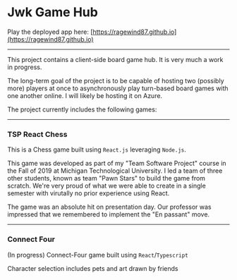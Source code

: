 # Jwk Game Hub

Play the deployed app here: [https://ragewind87.github.io](https://ragewind87.github.io)

---

This project contains a client-side board game hub.
It is very much a work in progress.

The long-term goal of the project is to be capable of hosting two (possibly more) players at once to asynchronously play turn-based board games with one another online.
I will likely be hosting it on Azure.

The project currently includes the following games:

---

### TSP React Chess

This is a Chess game built using `React.js` leveraging `Node.js`.

This game was developed as part of my "Team Software Project" course in the Fall of 2019 at Michigan Technological University.
I led a team of three other students, known as team "Pawn Stars" to build the game from scratch.
We're very proud of what we were able to create in a single semester with virutally no prior experience using React.

The game was an absolute hit on presentation day. Our professor was impressed that we remembered to implement the "En passant" move.

---

### Connect Four

(In progress)
Connect-Four game built using `React`/`Typescript`

Character selection includes pets and art drawn by friends
